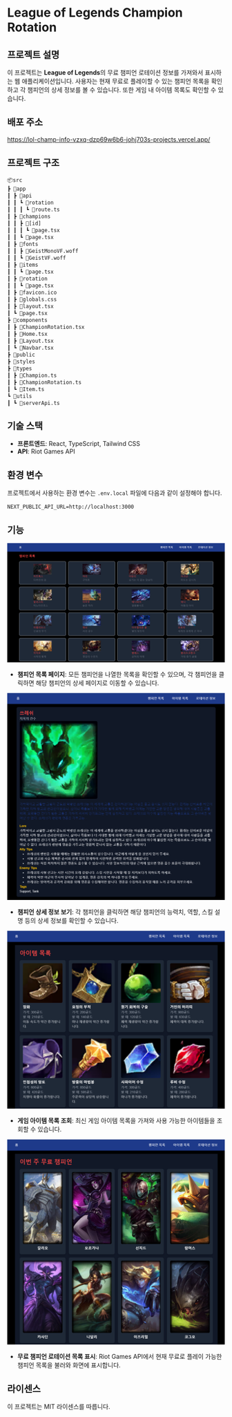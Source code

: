 # League of Legends Champion Rotation

## 프로젝트 설명

이 프로젝트는 **League of Legends**의 무료 챔피언 로테이션 정보를 가져와서 표시하는 웹 애플리케이션입니다. 사용자는 현재 무료로 플레이할 수 있는 챔피언 목록을 확인하고 각 챔피언의 상세 정보를 볼 수 있습니다. 또한 게임 내 아이템 목록도 확인할 수 있습니다.

## 배포 주소

https://lol-champ-info-vzxq-dzp69w6b6-johj703s-projects.vercel.app/

## 프로젝트 구조

```
📦src
┣ 📂app
┃ ┣ 📂api
┃ ┃ ┗ 📂rotation
┃ ┃ ┃ ┗ 📜route.ts
┃ ┣ 📂champions
┃ ┃ ┣ 📂[id]
┃ ┃ ┃ ┗ 📜page.tsx
┃ ┃ ┗ 📜page.tsx
┃ ┣ 📂fonts
┃ ┃ ┣ 📜GeistMonoVF.woff
┃ ┃ ┗ 📜GeistVF.woff
┃ ┣ 📂items
┃ ┃ ┗ 📜page.tsx
┃ ┣ 📂rotation
┃ ┃ ┗ 📜page.tsx
┃ ┣ 📜favicon.ico
┃ ┣ 📜globals.css
┃ ┣ 📜layout.tsx
┃ ┗ 📜page.tsx
┣ 📂components
┃ ┣ 📜ChampionRotation.tsx
┃ ┣ 📜Home.tsx
┃ ┣ 📜Layout.tsx
┃ ┗ 📜Navbar.tsx
┣ 📂public
┣ 📂styles
┣ 📂types
┃ ┣ 📜Champion.ts
┃ ┣ 📜ChampionRotation.ts
┃ ┗ 📜Item.ts
┗ 📂utils
┃ ┗ 📜serverApi.ts
```

## 기술 스택

- **프론트엔드**: React, TypeScript, Tailwind CSS
- **API**: Riot Games API

## 환경 변수

프로젝트에서 사용하는 환경 변수는 `.env.local` 파일에 다음과 같이 설정해야 합니다.

```
NEXT_PUBLIC_API_URL=http://localhost:3000
```

## 기능

![alt text](./src/assets/image.png)

- **챔피언 목록 페이지**: 모든 챔피언을 나열한 목록을 확인할 수 있으며, 각 챔피언을 클릭하면 해당 챔피언의 상세 페이지로 이동할 수 있습니다.

![alt text](./src/assets/image-1.png)

- **챔피언 상세 정보 보기**: 각 챔피언을 클릭하면 해당 챔피언의 능력치, 역할, 스킬 설명 등의 상세 정보를 확인할 수 있습니다.

![alt text](./src/assets/image-2.png)

- **게임 아이템 목록 조회**: 최신 게임 아이템 목록을 가져와 사용 가능한 아이템들을 조회할 수 있습니다.

![alt text](./src/assets/image-3.png)

- **무료 챔피언 로테이션 목록 표시**: Riot Games API에서 현재 무료로 플레이 가능한 챔피언 목록을 불러와 화면에 표시합니다.

## 라이센스

이 프로젝트는 MIT 라이센스를 따릅니다.
